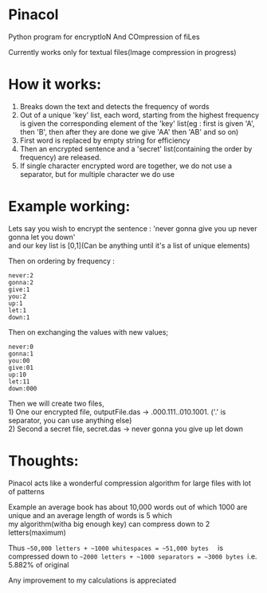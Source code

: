 # Pinacol
Python program for encryptIoN And COmpression of fiLes

Currently works only for textual files(Image compression in progress)

# How it works:
  1) Breaks down the text and detects the frequency of words  
  2) Out of a unique 'key' list, each word, starting from the highest frequency is given the corresponding element of the 'key' list(eg : first is given 'A', then 'B', then after they are done we give 'AA' then 'AB' and so on)  
  3) First word is replaced by empty string for efficiency  
  4) Then an encrypted sentence and a 'secret' list(containing the order by frequency) are released.  
  5) If single character encrypted word are together, we do not use a separator, but for multiple character we do use  

# Example working:  
 Lets say you wish to encrypt the sentence : 'never gonna give you up never gonna let you down'  
 and our key list is [0,1](Can be anything until it's a list of unique elements)  
 
 Then on ordering by frequency : 
 ```
never:2
gonna:2
give:1
you:2   
up:1   
let:1   
down:1
```
 Then on exchanging the values with new values;  
 ```
never:0   
gonna:1  
you:00  
give:01  
up:10  
let:11  
down:000  		    
```
Then we will create two files,  
	1) One our encrypted file, outputFile.das -> .000.111..010.1001. ('.' is separator, you can use anything else)  
	2) Second a secret file, secret.das -> never gonna you give up let down  

# Thoughts:  
Pinacol acts like a wonderful compression algorithm for large files with lot of patterns  

Example an average book has about 10,000 words out of which 1000 are unique and an average length of words is 5 which   
my algorithm(witha big enough key) can compress down to 2 letters(maximum)  

Thus ```~50,000 letters + ~1000 whitespaces = ~51,000 bytes  ```
is compressed down to ```~2000 letters + ~1000 separators = ~3000 bytes ```i.e. 5.882% of original  

Any improvement to my calculations is appreciated  
